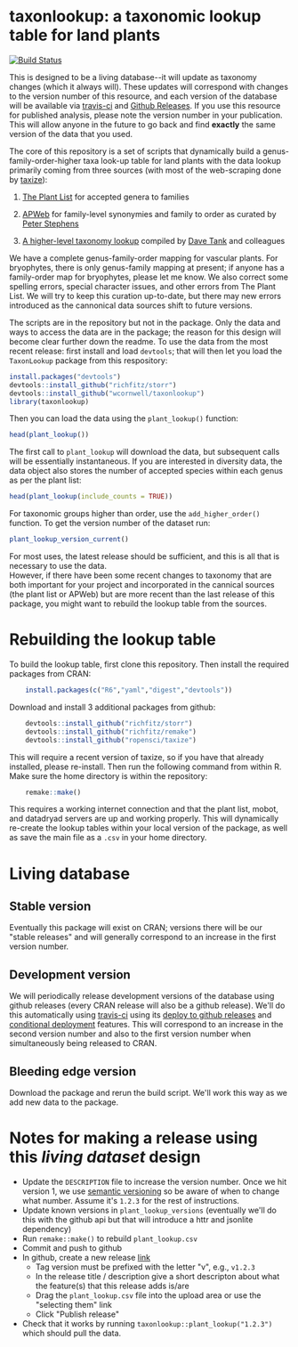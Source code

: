 # taxonlookup: a taxonomic lookup table for land plants

[![Build Status](https://travis-ci.org/wcornwell/TaxonLookup.png?branch=master)](https://travis-ci.org/wcornwell/TaxonLookup)

This is designed to be a living database--it will update as taxonomy changes (which it always will). These updates will correspond with changes to the version number of this resource, and each version of the database will be available via [travis-ci](http://travis-ci.org) and [Github Releases](http://docs.travis-ci.com/user/deployment/releases/). If you use this resource for published analysis, please note the version number in your publication.  This will allow anyone in the future to go back and find **exactly** the same version of the data that you used.
 
The core of this repository is a set of scripts that dynamically build a genus-family-order-higher taxa look-up table for land plants with the data lookup primarily coming from three sources (with most of the web-scraping done by [taxize](https://github.com/ropensci/taxize)): 

1. [The Plant List](http://www.theplantlist.org/) for accepted genera to families

2. [APWeb](http://www.mobot.org/MOBOT/research/APweb/) for family-level synonymies and family to order as curated by [Peter Stephens](http://www.umsl.edu/~biology/About%20the%20Department/Faculty/stevens.html)

3. [A higher-level taxonomy lookup](http://datadryad.org/resource/doi:10.5061/dryad.63q27.2/1.1) compiled by [Dave Tank](http://phylodiversity.net/dtank/Tank_Lab/Tank_Lab.html) and colleagues

We have a complete genus-family-order mapping for vascular plants. For bryophytes, there is only genus-family mapping at present; if anyone has a family-order map for bryophytes, please let me know. We also correct some spelling errors, special character issues, and other errors from The Plant List.  We will try to keep this curation up-to-date, but there may new errors introduced as the cannonical data sources shift to future versions.  

The scripts are in the repository but not in the package.  Only the data and ways to access the data are in the package; the reason for this design will become clear further down the readme.  To use the data from the most recent release: first install and load `devtools`; that will then let you load the `TaxonLookup` package from this respository:

```r
install.packages("devtools")
devtools::install_github("richfitz/storr")
devtools::install_github("wcornwell/taxonlookup")
library(taxonlookup)
```

Then you can load the data using the `plant_lookup()` function:

```r
head(plant_lookup())
```

The first call to `plant_lookup` will download the data, but subsequent calls will be essentially instantaneous.  If you are interested in diversity data, the data object also stores the number of accepted species within each genus as per the plant list:

```r
head(plant_lookup(include_counts = TRUE))
```

For taxonomic groups higher than order, use the `add_higher_order()` function.  To get the version number of the dataset run:

```r
plant_lookup_version_current()
```

For most uses, the latest release should be sufficient, and this is all that is necessary to use the data.  
However, if there have been some recent changes to taxonomy  that are both important for your project and incorporated in the cannical sources (the plant list or APWeb) but are more recent than the last release of this package, you might want to rebuild the lookup table from the sources. 

# Rebuilding the lookup table

To build the lookup table, first clone this repository.  Then install the required packages from CRAN:

```r
	install.packages(c("R6","yaml","digest","devtools"))
```

Download and install 3 additional packages from github:    

```r
	devtools::install_github("richfitz/storr")
	devtools::install_github("richfitz/remake")
	devtools::install_github("ropensci/taxize")
```

This will require a recent version of taxize, so if you have that already installed, please re-install.  Then run the following command from within R.  Make sure the home directory is within the repository:

```r
	remake::make()
```	

This requires a working internet connection and that the plant list, mobot, and datadryad servers are up and working properly.  This will dynamically re-create the lookup tables within your local version of the package, as well as save the main file as a `.csv` in your home directory.

# Living database

## Stable version

Eventually this package will exist on CRAN; versions there will be our "stable releases" and will generally correspond to an increase in the first version number.

## Development version

We will periodically release development versions of the database using github releases (every CRAN release will also be a github release).  We'll do this automatically using [travis-ci](http://travis-ci.org) using its [deploy to github releases](http://docs.travis-ci.com/user/deployment/releases/) and [conditional deployment](http://docs.travis-ci.com/user/deployment/#Conditional-Releases-with-on%3A) features.  This will correspond to an increase in the second version number and also to the first version number when simultaneously being released to CRAN.

## Bleeding edge version

Download the package and rerun the build script.  We'll work this way as we add new data to the package.

# Notes for making a release using this *living dataset* design

* Update the `DESCRIPTION` file to increase the version number.  Once we hit version 1, we use [semantic versioning](http://semver.org/) so be aware of when to change what number.  Assume it's `1.2.3` for the rest of instructions.
* Update known versions in `plant_lookup_versions` (eventually we'll do this with the github api but that will introduce a httr and jsonlite dependency)
* Run `remake::make()` to rebuild `plant_lookup.csv`
* Commit and push to github
* In github, create a new release [link](https://github.com/wcornwell/TaxonLookup/releases/new)
  - Tag version must be prefixed with the letter "v", e.g., `v1.2.3`
  - In the release title / description give a short descripton about what the feature(s) that this release adds is/are
  - Drag the `plant_lookup.csv` file into the upload area or use the "selecting them" link
  - Click "Publish release"
* Check that it works by running `taxonlookup::plant_lookup("1.2.3")` which should pull the data.

